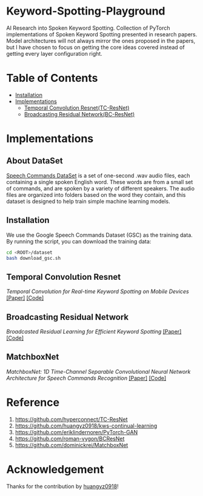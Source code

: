 # Keyword-Spotting-Playground
AI Research into Spoken Keyword Spotting. 
Collection of PyTorch implementations of Spoken Keyword Spotting presented in research papers.
Model architectures will not always mirror the ones proposed in the papers, but I have chosen to focus on getting the core ideas covered instead of getting every layer configuration right. 

# Table of Contents
  * [Installation](#installation)
  * [Implementations](#implementations)
    + [Temporal Convolution Resnet(TC-ResNet)](#temporal-convolution-resnet)
    + [Broadcasting Residual Network(BC-ResNet)](#broadcasting-residual-network)

# Implementations
## About DataSet
[Speech Commands DataSet](https://ai.googleblog.com/2017/08/launching-speech-commands-dataset.html) is a set of one-second .wav audio files, each containing a single spoken English word.
These words are from a small set of commands, and are spoken by a variety of different speakers.
The audio files are organized into folders based on the word they contain, and this dataset is designed to help train simple machine learning models.

## Installation
We use the Google Speech Commands Dataset (GSC) as the training data. By running the script, you can download the training data:

```bash
cd <ROOT>/dataset
bash download_gsc.sh
```

## Temporal Convolution Resnet
_Temporal Convolution for Real-time Keyword Spotting on Mobile Devices_
[[Paper]](https://arxiv.org/abs/1904.03814) [[Code]](networks/tcresnet.py)

## Broadcasting Residual Network
_Broadcasted Residual Learning for Efficient Keyword Spotting_
[[Paper]](https://arxiv.org/abs/2106.04140) [[Code]](networks/bcresnet.py)

## MatchboxNet
_MatchboxNet: 1D Time-Channel Separable Convolutional Neural Network Architecture for Speech Commands Recognition_
[[Paper]](https://arxiv.org/abs/2004.08531) [[Code]](networks/matchboxnet.py)
# Reference
1. https://github.com/hyperconnect/TC-ResNet
2. https://github.com/huangyz0918/kws-continual-learning
3. https://github.com/eriklindernoren/PyTorch-GAN
4. https://github.com/roman-vygon/BCResNet
5. https://github.com/dominickrei/MatchboxNet

# Acknowledgement
Thanks for the contribution by [huangyz0918](https://github.com/huangyz0918)!